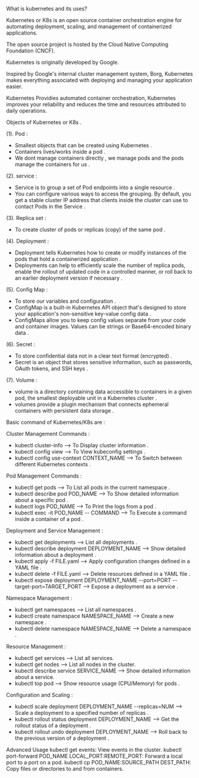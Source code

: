 What is kubernetes and its uses?

Kubernetes or K8s is an open source container orchestration engine for automating deployment, scaling, and management of containerized applications. 

The open source project is hosted by the Cloud Native Computing Foundation (CNCF).

Kubernetes is originally developed by Google.

Inspired by Google's internal cluster management system, Borg, Kubernetes makes everything associated with deploying and managing your application easier. 

Kubernetes Providies automated container orchestration, Kubernetes improves your reliability and reduces the time and resources attributed to daily operations.

Objects of Kubernetes or K8s .

(1). Pod :

  *  Smallest objects that can be created using Kubernetes .
  *  Containers lives/works inside a pod .
  *  We dont manage containers directly , we manage pods and the pods manage the containers for us .

(2). service :

  * Service is to group a set of Pod endpoints into a single resource .
  * You can configure various ways to access the grouping. By default, you get a stable cluster IP address that clients inside the cluster can use to contact Pods in the Service .

(3). Replica set :

 * To create cluster of pods or replicas (copy) of the same pod .

(4). Deployment :

 * Deployment tells Kubernetes how to create or modify instances of the pods that hold a containerized application .
 * Deployments can help to efficiently scale the number of replica pods, enable the rollout of updated code in a controlled manner, or roll back to an earlier deployment version if necessary .

(5). Config Map :

 * To store our variables and configuration .
 * ConfigMap is a built-in Kubernetes API object that's designed to store your application's non-sensitive key-value config data .
 * ConfigMaps allow you to keep config values separate from your code and container images. Values can be strings or Base64-encoded binary data .

(6). Secret :

 * To store confidential data not in a clear text format (encrypted) .
 * Secret is an object that stores sensitive information, such as passwords, OAuth tokens, and SSH keys .

(7). Volume :

 * volume is a directory containing data accessible to containers in a given pod, the smallest deployable unit in a Kubernetes cluster .
 * volumes provide a plugin mechanism that connects ephemeral containers with persistent data storage .

Basic command of Kubernetes/K8s are :

Cluster Management Commands :

* kubectl cluster-info --> To Display cluster information .
* kubectl config view --> To View kubeconfig settings .
* kubectl config use-context CONTEXT_NAME --> To Switch between different Kubernetes contexts .

Pod Management Commands :

* kubectl get pods --> To List all pods in the current namespace .
* kubectl describe pod POD_NAME --> To Show detailed information about a specific pod .
* kubectl logs POD_NAME --> To Print the logs from a pod .
* kubectl exec -it POD_NAME -- COMMAND --> To Execute a command inside a container of a pod .

Deployment and Service Management :

* kubectl get deployments --> List all deployments .
* kubectl describe deployment DEPLOYMENT_NAME --> Show detailed information about a deployment .
* kubectl apply -f FILE.yaml --> Apply configuration changes defined in a YAML file .
* kubectl delete -f FILE.yaml --> Delete resources defined in a YAML file .
* kubectl expose deployment DEPLOYMENT_NAME --port=PORT --target-port=TARGET_PORT --> Expose a deployment as a service .

Namespace Management :

* kubectl get namespaces --> List all namespaces .
* kubectl create namespace NAMESPACE_NAME --> Create a new namespace .
* kubectl delete namespace NAMESPACE_NAME --> Delete a namespace .

Resource Management :

* kubectl get services --> List all services.
* kubectl get nodes --> List all nodes in the cluster.
* kubectl describe service SERVICE_NAME --> Show detailed information about a service.
* kubectl top pod --> Show resource usage (CPU/Memory) for pods .

Configuration and Scaling :

* kubectl scale deployment DEPLOYMENT_NAME --replicas=NUM --> Scale a deployment to a specified number of replicas .
* kubectl rollout status deployment DEPLOYMENT_NAME --> Get the rollout status of a deployment .
* kubectl rollout undo deployment DEPLOYMENT_NAME --> Roll back to the previous version of a deployment .

Advanced Usage
kubectl get events: View events in the cluster.
kubectl port-forward POD_NAME LOCAL_PORT:REMOTE_PORT: Forward a local port to a port on a pod.
kubectl cp POD_NAME:SOURCE_PATH DEST_PATH: Copy files or directories to and from containers.
